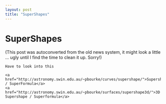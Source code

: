 ```yaml
---
layout: post
title: "SuperShapes"
---
```

<h1>SuperShapes</h1>
(This post was autoconverted from the old news system,
it might look a little ... ugly until I find the time
to clean it up.
Sorry!)

    Have to look into this
    
    <a href="http://astronomy.swin.edu.au/~pbourke/curves/supershape/">Supershapes / SuperFormula</a>
    <a href="http://astronomy.swin.edu.au/~pbourke/surfaces/supershape3d/">3D Supershape / Superformula</a>
    

